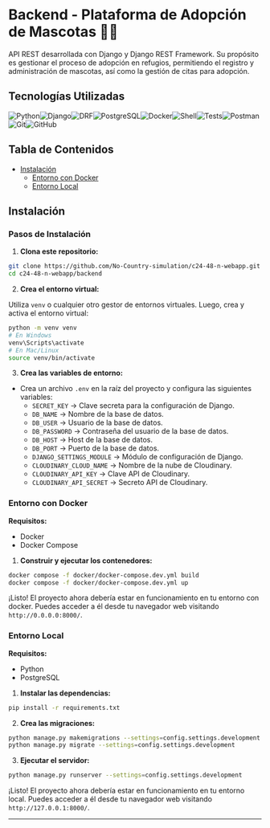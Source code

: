 # Backend - Plataforma de Adopción de Mascotas 🐶🐱

API REST desarrollada con Django y Django REST Framework. Su propósito es gestionar el proceso de adopción en refugios, permitiendo el registro y administración de mascotas, así como la gestión de citas para adopción.

## Tecnologías Utilizadas

![Python](https://img.shields.io/badge/Python-3776AB?style=for-the-badge&logo=python&logoColor=white)![Django](https://img.shields.io/badge/Django-092E20?style=for-the-badge&logo=django&logoColor=white)![DRF](https://img.shields.io/badge/DRF-000000?style=for-the-badge&logo=django&logoColor=white)![PostgreSQL](https://img.shields.io/badge/PostgreSQL-4169E1?style=for-the-badge&logo=postgresql&logoColor=white)![Docker](https://img.shields.io/badge/Docker-2496ED?style=for-the-badge&logo=docker&logoColor=white)![Shell](https://img.shields.io/badge/Shell-4EAA25?style=for-the-badge&logo=gnubash&logoColor=white)![Tests](https://img.shields.io/badge/Tests-000000?style=for-the-badge&logo=jest&logoColor=white)![Postman](https://img.shields.io/badge/Postman-FF6C37?style=for-the-badge&logo=postman&logoColor=white)![Git](https://img.shields.io/badge/Git-F05032?style=for-the-badge&logo=git&logoColor=white)![GitHub](https://img.shields.io/badge/GitHub-181717?style=for-the-badge&logo=github&logoColor=white)

## Tabla de Contenidos

- [Instalación](#instalación)
  - [Entorno con Docker](#entorno-con-docker)
  - [Entorno Local](#entorno-local)

## Instalación

### Pasos de Instalación

1. **Clona este repositorio:**

```bash
git clone https://github.com/No-Country-simulation/c24-48-n-webapp.git
cd c24-48-n-webapp/backend
```

2. **Crea el entorno virtual:**

Utiliza `venv` o cualquier otro gestor de entornos virtuales. Luego, crea y activa el entorno virtual:

```bash
python -m venv venv
# En Windows
venv\Scripts\activate
# En Mac/Linux
source venv/bin/activate
```

3. **Crea las variables de entorno:**
- Crea un archivo `.env` en la raíz del proyecto y configura las siguientes variables:
  - `SECRET_KEY` -> Clave secreta para la configuración de Django.
  - `DB_NAME` -> Nombre de la base de datos.
  - `DB_USER` -> Usuario de la base de datos.
  - `DB_PASSWORD` -> Contraseña del usuario de la base de datos.
  - `DB_HOST` -> Host de la base de datos.
  - `DB_PORT` -> Puerto de la base de datos.
  - `DJANGO_SETTINGS_MODULE` -> Módulo de configuración de Django.
  - `CLOUDINARY_CLOUD_NAME` -> Nombre de la nube de Cloudinary.
  - `CLOUDINARY_API_KEY` -> Clave API de Cloudinary.
  - `CLOUDINARY_API_SECRET` -> Secreto API de Cloudinary.

### Entorno con Docker

**Requisitos:**
- Docker
- Docker Compose

1. **Construir y ejecutar los contenedores:**

```bash
docker compose -f docker/docker-compose.dev.yml build
docker compose -f docker/docker-compose.dev.yml up
```

¡Listo! El proyecto ahora debería estar en funcionamiento en tu entorno con docker. Puedes acceder a él desde tu navegador web visitando `http://0.0.0.0:8000/`.

### Entorno Local

**Requisitos:**
- Python
- PostgreSQL

1. **Instalar las dependencias:**

```bash
pip install -r requirements.txt
```

2. **Crea las migraciones:**

```bash
python manage.py makemigrations --settings=config.settings.development
python manage.py migrate --settings=config.settings.development
```

3. **Ejecutar el servidor:**

```bash
python manage.py runserver --settings=config.settings.development
```

¡Listo! El proyecto ahora debería estar en funcionamiento en tu entorno local. Puedes acceder a él desde tu navegador web visitando `http://127.0.0.1:8000/`.

---
